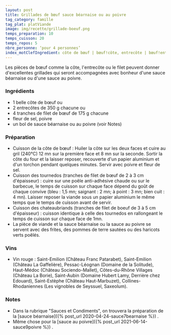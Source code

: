 ```yaml
---
layout: post
title: Grillades de bœuf sauce béarnaise ou au poivre
tag_category: famille
tag_plat: platViande
image: img/recette/grillade-boeuf.png
temps_preparation: 10
temps_cuisson: 20
temps_repos: 5
nbre_personne: ‘pour 4 personnes’
index_motClefIngredient: côte de bœuf | bœuf!côte, entrecôte | bœuf!entrecôte, filet de bœuf | bœuf!filet, sauce béarnaise | sauce!béarnaise, au poivre | sauce!au poivre
---
```

Les pièces de bœuf comme la côte, l'entrecôte ou le filet peuvent donner d'excellentes grillades qui seront accompagnées avec bonheur d'une sauce béarnaise ou d'une sauce au poivre.

### Ingrédients
* 1 belle côte de bœuf ou
* 2 entrecôtes de 350 g chacune ou
* 4 tranches de filet de bœuf de 175 g chacune
* fleur de sel, poivre
* un bol de sauce béarnaise ou au poivre (voir Notes)

### Préparation
* Cuisson de la côte de bœuf  : Huiler la côte sur les deux faces et cuire au gril (240°C) 12 mn sur la première face et 8 mn sur la seconde. Sortir la côte du four et la laisser reposer, recouverte d'un papier aluminium et d'un torchon pendant quelques minutes. Servir avec poivre et fleur de sel.
* Cuisson des tournedos (tranches de filet de bœuf de 2 à 3 cm d'épaisseur) : cuire sur une poêle anti-adhésive chaude ou sur le barbecue, le temps de cuisson sur chaque face dépend du goût de chaque convive (bleu : 1,5 mn; saignant : 2 mn; à point : 3 mn; bien cuit : 4 mn). Laisser reposer la viande sous un papier aluminium le même temps que le temps de cuisson avant de servir.
* Cuisson des chateaubriands (tranches de filet de boeuf de 3 à 5 cm d'épaisseur) : cuisson identique à celle des tournedos en rallongeant le temps de cuisson sur chaque face de 1mn.
* La pièce de viande et la sauce béarnaise ou la sauce au poivre se servent avec des frites, des pommes de terre sautées ou des haricots verts poêlés.

### Vins
* Vin rouge : Saint-Emilion (Château Franc Patarabet), Saint-Emilion (Château La Gaffelière), Pessac-Léognan (Domaine de la Solitude), Haut-Médoc (Château Sociendo-Mallet), Côtes-du-Rhône Villages (Château La Borie), Saint-Aubin (Domaine Hubert Lamy, Derrière chez Edouard), Saint-Estèphe (Château Haut-Marbuzet), Collines-Rhodaniennes (Les vignobles de Seyssuel, Saxeolum).

### Notes
* Dans la rubrique "Sauces et Condiments", on trouvera la préparation de la [sauce béarnaise]({% post_url 2020-04-24-sauce7bearnaise %}) .
* Même chose pour la [sauce au poivre]({% post_url 2021-06-14-sauce9poivre %}) .
